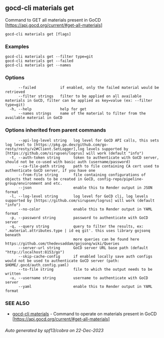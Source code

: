 ## gocd-cli materials get

Command to GET all materials present in GoCD [https://api.gocd.org/current/#get-all-materials]

```
gocd-cli materials get [flags]
```

### Examples

```
gocd-cli materials get --filter type=git
gocd-cli materials get --failed
gocd-cli materials get --names
```

### Options

```
      --failed           if enabled, only the failed material would be retrieved
      --filter strings   filter to be applied on all available materials in GoCD, filter can be applied as key=value (ex: --filter type=git)
  -h, --help             help for get
      --names strings    name of the material to filter from the available material in GoCD
```

### Options inherited from parent commands

```
      --api-log-level string   log level for GoCD API calls, this sets log level to [https://pkg.go.dev/github.com/go-resty/resty/v2#Client.SetLogger],log levels supported by [https://github.com/sirupsen/logrus] will work (default "info")
  -t, --auth-token string      token to authenticate with GoCD server, should not be co-used with basic auth (username/password)
      --ca-file-path string    path to file containing CA cert used to authenticate GoCD server, if you have one
      --from-file string       file containing configurations of objects that needs to be created in GoCD, config-repo/pipeline-group/environment and etc.
      --json                   enable this to Render output in JSON format
  -l, --log-level string       log level for GoCD cli, log levels supported by [https://github.com/sirupsen/logrus] will work (default "info")
      --no-color               enable this to Render output in YAML format
  -p, --password string        password to authenticate with GoCD server
  -q, --query string           query to filter the results, ex: '.material.attributes.type | id eq git'. this uses library gojsonq beneath
                               more queries can be found here https://github.com/thedevsaddam/gojsonq/wiki/Queries
      --server-url string      GoCD server URL base path (default "http://localhost:8153/go")
      --skip-cache-config      if enabled locally save auth configs would not be used to authenticate GoCD server (path: $HOME/.gocd/auth_config.yaml)
      --to-file string         file to which the output needs to be written
  -u, --username string        username to authenticate with GoCD server
      --yaml                   enable this to Render output in YAML format
```

### SEE ALSO

* [gocd-cli materials](gocd-cli_materials.md)	 - Command to operate on materials present in GoCD [https://api.gocd.org/current/#get-all-materials]

###### Auto generated by spf13/cobra on 22-Dec-2023
